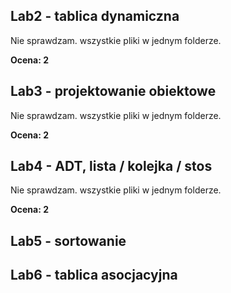 ## Lab2 - tablica dynamiczna

Nie sprawdzam. wszystkie pliki w jednym folderze.

**Ocena: 2**

## Lab3 - projektowanie obiektowe

Nie sprawdzam. wszystkie pliki w jednym folderze.

**Ocena: 2**

## Lab4 - ADT, lista / kolejka / stos

Nie sprawdzam. wszystkie pliki w jednym folderze.

**Ocena: 2**

## Lab5 - sortowanie

## Lab6 - tablica asocjacyjna
